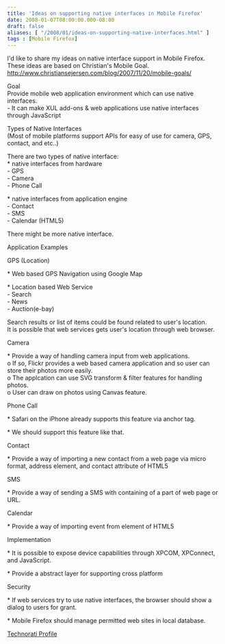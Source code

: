 ```yaml
---
title: 'Ideas on supporting native interfaces in Mobile Firefox'
date: 2008-01-07T08:00:00.000-08:00
draft: false
aliases: [ "/2008/01/ideas-on-supporting-native-interfaces.html" ]
tags : [Mobile Firefox]
---
```


I'd like to share my ideas on native interface support in Mobile Firefox.  
These ideas are based on Christian's Mobile Goal.  
http://www.christiansejersen.com/blog/2007/11/20/mobile-goals/  
  
Goal  
Provide mobile web application environment which can use native interfaces.  
\- It can make XUL add-ons & web applications use native interfaces  
through JavaScript  
  
Types of Native Interfaces  
(Most of mobile platforms support APIs for easy of use for camera, GPS, contact, and etc..)  
  
There are two types of native interface:  
\* native interfaces from hardware  
\- GPS  
\- Camera  
\- Phone Call  
  
\* native interfaces from application engine  
\- Contact  
\- SMS  
\- Calendar (HTML5)  
  
There might be more native interface.  
  
Application Examples  
  
GPS (Location)  
  
\* Web based GPS Navigation using Google Map  
  
\* Location based Web Service  
\- Search  
\- News  
\- Auction(e-bay)  
  
Search results or list of items could be found related to user's location.  
It is possible that web services gets user's location through web browser.  
  
  
Camera  
  
\* Provide a way of handling camera input from web applications.  
o If so, Flickr provides a web based camera application and so user can store their photos more easily.  
o The applcation can use SVG transform & filter features for handling photos.  
o User can draw on photos using Canvas feature.  
  
  
Phone Call  
  
\* Safari on the iPhone already supports this feature via anchor tag.  
  
\* We should support this feature like that.  
  
  
Contact  
  
\* Provide a way of importing a new contact from a web page via micro format, address element, and contact attribute of HTML5  
  
  
SMS  
  
\* Provide a way of sending a SMS with containing of a part of web page or URL.  
  
  
Calendar  
  
\* Provide a way of importing event from element of HTML5  
  
  
Implementation  
  
\* It is possible to expose device capabilities through XPCOM, XPConnect, and JavaScript.  
  
\* Provide a abstract layer for supporting cross platform  
  
  
Security  
  
\* If web services try to use native interfaces, the browser should show a dialog to users for grant.  
  
\* Mobile Firefox should manage permitted web sites in local database.  
  
[Technorati Profile](http://technorati.com/claim/nqrrwnv28i)